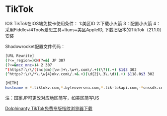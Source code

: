 # TikTok
IOS
TikTok在IOS端免拔卡使用条件：
1:美区ID
2:下载小火箭
3：配置小火箭
4：采用Fiddle+i4Tools爱思工具+Ituns+美区AppleID, 下载旧版本的TikTok（21.1.0）安装

Shadowrocket配置文件代码：
```bash
[URL Rewrite]
(?<=_region=)CN(?=&) JP 307
(?<=&mcc_mnc=)4 2 307
^(https?:\/\/(tnc|dm)[\w-]+\.\w+\.com\/.+)(\?)(.+) $1$3 302
(^https?:\/\/*\.\w{4}okv.com\/.+&.+)(\d{2}\.3\.\d)(.+) $118.0$3 302

[MITM]
hostname = *.tiktokv.com,*.byteoversea.com,*.tik-tokapi.com,-*snssdk.com, -*amemv.com
```
注：国家JP可更改对应地区简写，如美区简写US

[Dolphinanty  TikTok免费专版指纹浏览器下载](https://bit.ly/3wMXt3q)
